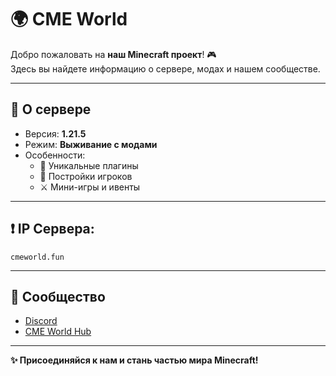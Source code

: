 # 🌍 CME World

Добро пожаловать на **наш Minecraft проект**! 🎮  
Здесь вы найдете информацию о сервере, модах и нашем сообществе.

---

## 🚀 О сервере
- Версия: **1.21.5**
- Режим: **Выживание с модами**
- Особенности:
  - 🔨 Уникальные плагины
  - 🏰 Постройки игроков
  - ⚔️ Мини-игры и ивенты

---

## ❗ IP Сервера:
```cmeworld.fun```


---

## 💬 Сообщество
- [Discord](https://dsc.gg/cme-world)  
- [CME World Hub](https://github.com/Kr1sper59/CME-World-Hub)

---

**✨ Присоединяйся к нам и стань частью мира Minecraft!**

